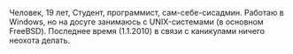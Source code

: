 Человек, 19 лет, Студент, программист, сам-себе-сисадмин. Работаю в
Windows, но на досуге занимаюсь с UNIX-системами (в основном FreeBSD).
Последнее время (1.1.2010) в связи с каникулами ничего неохота делать.